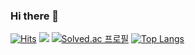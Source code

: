 ### Hi there 👋
[![Hits](https://hits.seeyoufarm.com/api/count/incr/badge.svg?url=https://github.com/oAuth-Buttons/logo-providers/blob/master/svg/naver.svg%2Fimchanghwan&count_bg=%23FF00C5&title_bg=%23131313&icon=naver.svg&icon_color=%23E7E7E7&title=Hits&edge_flat=false)](https://blog.naver.com/im_changhwan)
<a href="https://blog.naver.com/im_changhwan"><img src="https://img.shields.io/badge/naver-03C75A?style=flat-square&logo=naver&logoColor=white"/></a>
[![Solved.ac
프로필](http://mazassumnida.wtf/api/generate_badge?boj=ckdghks0317)](https://solved.ac/ckdghks0317)
[![Top Langs](https://github-readme-stats.vercel.app/api/top-langs/?username=imchanghwan&layout=compact)](https://github.com/anuraghazra/github-readme-stats)


<!--
**imchanghwan/imchanghwan** is a ✨ _special_ ✨ repository because its `README.md` (this file) appears on your GitHub profile.

Here are some ideas to get you started:

- 🔭 I’m currently working on ...
- 🌱 I’m currently learning ...
- 👯 I’m looking to collaborate on ...
- 🤔 I’m looking for help with ...
- 💬 Ask me about ...
- 📫 How to reach me: ...
- 😄 Pronouns: ...
- ⚡ Fun fact: ...
-->
